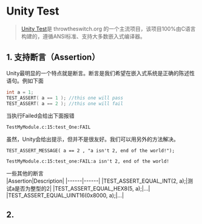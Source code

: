# Unity Test
> [Unity Test](http://www.throwtheswitch.org/unity)是 throwtheswitch.org 的一个主流项目，该项目100%由C语言构建的，遵循ANSI标准、支持大多数嵌入式编译器。

## 1. 支持断言（Assertion）
Unity最明显的一个特点就是断言。断言是我们希望在嵌入式系统是正确的陈述性语句。例如下面
```c
int a = 1;
TEST_ASSERT( a == 1 ); //this one will pass
TEST_ASSERT( a == 2 ); //this one will fail
```
当执行Failed会给出下面报错  

```shell
TestMyModule.c:15:test_One:FAIL
```
虽然，Unity会给出提示，但并不是很友好。我们可以用另外的方法解决。  

`TEST_ASSERT_MESSAGE( a == 2 , "a isn't 2, end of the world!");`

```
TestMyModule.c:15:test_one:FAIL:a isn't 2, end of the world!
```
一些其他的断言  
|Assertion|Description|
|------|------|
|TEST_ASSERT_EQUAL_INT(2, a);|测试a是否为整型的2|
|TEST_ASSERT_EQUAL_HEX8(5, a);|...|
|TEST_ASSERT_EQUAL_UINT16(0x8000, a);|...|
## 2. 



